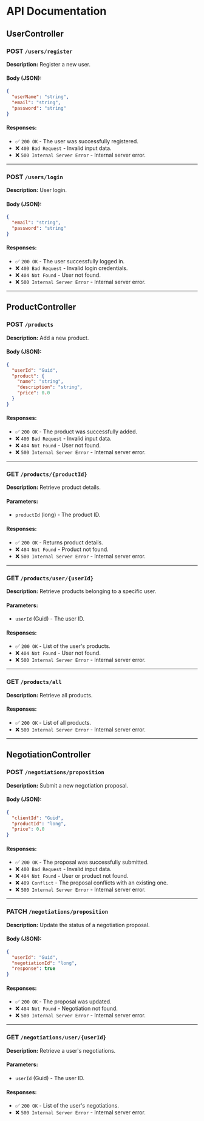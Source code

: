 # API Documentation

## UserController

### POST `/users/register`
**Description:** Register a new user.

#### Body (JSON):
```json
{
  "userName": "string",
  "email": "string",
  "password": "string"
}
```

#### Responses:
- ✅ `200 OK` - The user was successfully registered.
- ❌ `400 Bad Request` - Invalid input data.
- ❌ `500 Internal Server Error` - Internal server error.

---

### POST `/users/login`
**Description:** User login.

#### Body (JSON):
```json
{
  "email": "string",
  "password": "string"
}
```

#### Responses:
- ✅ `200 OK` - The user successfully logged in.
- ❌ `400 Bad Request` - Invalid login credentials.
- ❌ `404 Not Found` - User not found.
- ❌ `500 Internal Server Error` - Internal server error.

---

## ProductController

### POST `/products`
**Description:** Add a new product.

#### Body (JSON):
```json
{
  "userId": "Guid",
  "product": {
    "name": "string",
    "description": "string",
    "price": 0.0
  }
}
```

#### Responses:
- ✅ `200 OK` - The product was successfully added.
- ❌ `400 Bad Request` - Invalid input data.
- ❌ `404 Not Found` - User not found.
- ❌ `500 Internal Server Error` - Internal server error.

---

### GET `/products/{productId}`
**Description:** Retrieve product details.

#### Parameters:
- `productId` (long) - The product ID.

#### Responses:
- ✅ `200 OK` - Returns product details.
- ❌ `404 Not Found` - Product not found.
- ❌ `500 Internal Server Error` - Internal server error.

---

### GET `/products/user/{userId}`
**Description:** Retrieve products belonging to a specific user.

#### Parameters:
- `userId` (Guid) - The user ID.

#### Responses:
- ✅ `200 OK` - List of the user's products.
- ❌ `404 Not Found` - User not found.
- ❌ `500 Internal Server Error` - Internal server error.

---

### GET `/products/all`
**Description:** Retrieve all products.

#### Responses:
- ✅ `200 OK` - List of all products.
- ❌ `500 Internal Server Error` - Internal server error.

---

## NegotiationController

### POST `/negotiations/proposition`
**Description:** Submit a new negotiation proposal.

#### Body (JSON):
```json
{
  "clientId": "Guid",
  "productId": "long",
  "price": 0.0
}
```

#### Responses:
- ✅ `200 OK` - The proposal was successfully submitted.
- ❌ `400 Bad Request` - Invalid input data.
- ❌ `404 Not Found` - User or product not found.
- ❌ `409 Conflict` - The proposal conflicts with an existing one.
- ❌ `500 Internal Server Error` - Internal server error.

---

### PATCH `/negotiations/proposition`
**Description:** Update the status of a negotiation proposal.

#### Body (JSON):
```json
{
  "userId": "Guid",
  "negotiationId": "long",
  "response": true
}
```

#### Responses:
- ✅ `200 OK` - The proposal was updated.
- ❌ `404 Not Found` - Negotiation not found.
- ❌ `500 Internal Server Error` - Internal server error.

---

### GET `/negotiations/user/{userId}`
**Description:** Retrieve a user's negotiations.

#### Parameters:
- `userId` (Guid) - The user ID.

#### Responses:
- ✅ `200 OK` - List of the user's negotiations.
- ❌ `500 Internal Server Error` - Internal server error.
